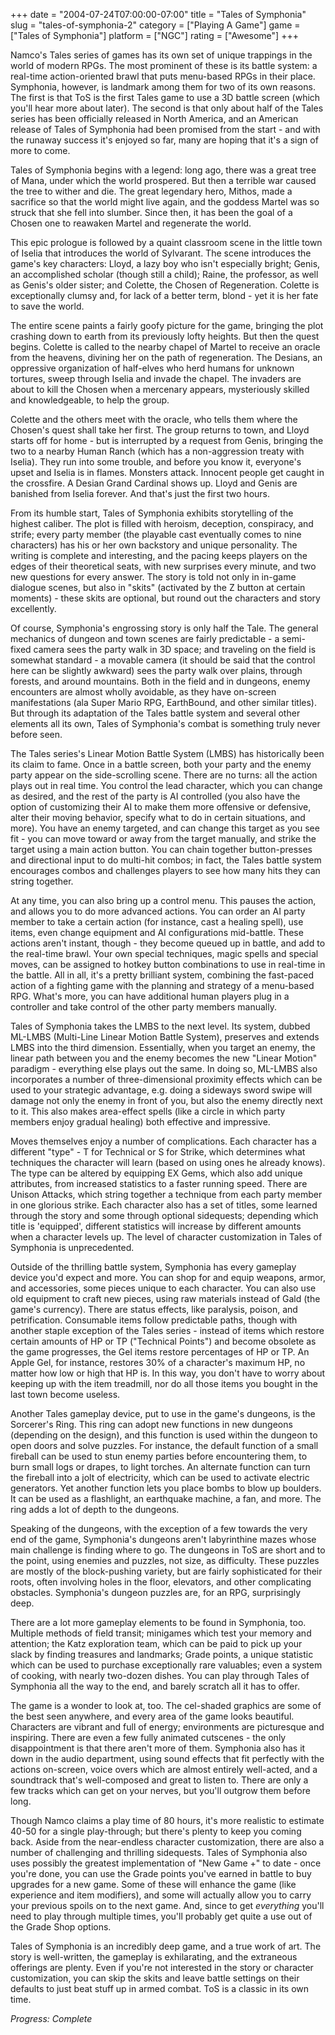 +++
date = "2004-07-24T07:00:00-07:00"
title = "Tales of Symphonia"
slug = "tales-of-symphonia-2"
category = ["Playing A Game"]
game = ["Tales of Symphonia"]
platform = ["NGC"]
rating = ["Awesome"]
+++

Namco's Tales series of games has its own set of unique trappings in the world of modern RPGs. The most prominent of these is its battle system: a real-time action-oriented brawl that puts menu-based RPGs in their place. Symphonia, however, is landmark among them for two of its own reasons. The first is that ToS is the first Tales game to use a 3D battle screen (which you'll hear more about later). The second is that only about half of the Tales series has been officially released in North America, and an American release of Tales of Symphonia had been promised from the start - and with the runaway success it's enjoyed so far, many are hoping that it's a sign of more to come.

Tales of Symphonia begins with a legend: long ago, there was a great tree of Mana, under which the world prospered. But then a terrible war caused the tree to wither and die. The great legendary hero, Mithos, made a sacrifice so that the world might live again, and the goddess Martel was so struck that she fell into slumber. Since then, it has been the goal of a Chosen one to reawaken Martel and regenerate the world.

This epic prologue is followed by a quaint classroom scene in the little town of Iselia that introduces the world of Sylvarant. The scene introduces the game's key characters: Lloyd, a lazy boy who isn't especially bright; Genis, an accomplished scholar (though still a child); Raine, the professor, as well as Genis's older sister; and Colette, the Chosen of Regeneration. Colette is exceptionally clumsy and, for lack of a better term, blond - yet it is her fate to save the world.

The entire scene paints a fairly goofy picture for the game, bringing the plot crashing down to earth from its previously lofty heights. But then the quest begins. Colette is called to the nearby chapel of Martel to receive an oracle from the heavens, divining her on the path of regeneration. The Desians, an oppressive organization of half-elves who herd humans for unknown tortures, sweep through Iselia and invade the chapel. The invaders are about to kill the Chosen when a mercenary appears, mysteriously skilled and knowledgeable, to help the group.

Colette and the others meet with the oracle, who tells them where the Chosen's quest shall take her first. The group returns to town, and Lloyd starts off for home - but is interrupted by a request from Genis, bringing the two to a nearby Human Ranch (which has a non-aggression treaty with Iselia). They run into some trouble, and before you know it, everyone's upset and Iselia is in flames. Monsters attack. Innocent people get caught in the crossfire. A Desian Grand Cardinal shows up. Lloyd and Genis are banished from Iselia forever. And that's just the first two hours.

From its humble start, Tales of Symphonia exhibits storytelling of the highest caliber. The plot is filled with heroism, deception, conspiracy, and strife; every party member (the playable cast eventually comes to nine characters) has his or her own backstory and unique personality. The writing is complete and interesting, and the pacing keeps players on the edges of their theoretical seats, with new surprises every minute, and two new questions for every answer. The story is told not only in in-game dialogue scenes, but also in "skits" (activated by the Z button at certain moments) - these skits are optional, but round out the characters and story excellently.

Of course, Symphonia's engrossing story is only half the Tale. The general mechanics of dungeon and town scenes are fairly predictable - a semi-fixed camera sees the party walk in 3D space; and traveling on the field is somewhat standard - a movable camera (it should be said that the control here can be slightly awkward) sees the party walk over plains, through forests, and around mountains. Both in the field and in dungeons, enemy encounters are almost wholly avoidable, as they have on-screen manifestations (ala Super Mario RPG, EarthBound, and other similar titles). But through its adaptation of the Tales battle system and several other elements all its own, Tales of Symphonia's combat is something truly never before seen.

The Tales series's Linear Motion Battle System (LMBS) has historically been its claim to fame. Once in a battle screen, both your party and the enemy party appear on the side-scrolling scene. There are no turns: all the action plays out in real time. You control the lead character, which you can change as desired, and the rest of the party is AI controlled (you also have the option of customizing their AI to make them more offensive or defensive, alter their moving behavior, specify what to do in certain situations, and more). You have an enemy targeted, and can change this target as you see fit - you can move toward or away from the target manually, and strike the target using a main action button. You can chain together button-presses and directional input to do multi-hit combos; in fact, the Tales battle system encourages combos and challenges players to see how many hits they can string together.

At any time, you can also bring up a control menu. This pauses the action, and allows you to do more advanced actions. You can order an AI party member to take a certain action (for instance, cast a healing spell), use items, even change equipment and AI configurations mid-battle. These actions aren't instant, though - they become queued up in battle, and add to the real-time brawl. Your own special techniques, magic spells and special moves, can be assigned to hotkey button combinations to use in real-time in the battle. All in all, it's a pretty brilliant system, combining the fast-paced action of a fighting game with the planning and strategy of a menu-based RPG. What's more, you can have additional human players plug in a controller and take control of the other party members manually.

Tales of Symphonia takes the LMBS to the next level. Its system, dubbed ML-LMBS (Multi-Line Linear Motion Battle System), preserves and extends LMBS into the third dimension. Essentially, when you target an enemy, the linear path between you and the enemy becomes the new "Linear Motion" paradigm - everything else plays out the same. In doing so, ML-LMBS also incorporates a number of three-dimensional proximity effects which can be used to your strategic advantage, e.g. doing a sideways sword swipe will damage not only the enemy in front of you, but also the enemy directly next to it. This also makes area-effect spells (like a circle in which party members enjoy gradual healing) both effective and impressive.

Moves themselves enjoy a number of complications. Each character has a different "type" - T for Technical or S for Strike, which determines what techniques the character will learn (based on using ones he already knows). The type can be altered by equipping EX Gems, which also add unique attributes, from increased statistics to a faster running speed. There are Unison Attacks, which string together a technique from each party member in one glorious strike. Each character also has a set of titles, some learned through the story and some through optional sidequests; depending which title is 'equipped', different statistics will increase by different amounts when a character levels up. The level of character customization in Tales of Symphonia is unprecedented.

Outside of the thrilling battle system, Symphonia has every gameplay device you'd expect and more. You can shop for and equip weapons, armor, and accessories, some pieces unique to each character. You can also use old equipment to craft new pieces, using raw materials instead of Gald (the game's currency). There are status effects, like paralysis, poison, and petrification. Consumable items follow predictable paths, though with another staple exception of the Tales series - instead of items which restore certain amounts of HP or TP ("Technical Points") and become obsolete as the game progresses, the Gel items restore percentages of HP or TP. An Apple Gel, for instance, restores 30\% of a character's maximum HP, no matter how low or high that HP is. In this way, you don't have to worry about keeping up with the item treadmill, nor do all those items you bought in the last town become useless.

Another Tales gameplay device, put to use in the game's dungeons, is the Sorcerer's Ring. This ring can adopt new functions in new dungeons (depending on the design), and this function is used within the dungeon to open doors and solve puzzles. For instance, the default function of a small fireball can be used to stun enemy parties before encountering them, to burn small logs or drapes, to light torches. An alternate function can turn the fireball into a jolt of electricity, which can be used to activate electric generators. Yet another function lets you place bombs to blow up boulders. It can be used as a flashlight, an earthquake machine, a fan, and more. The ring adds a lot of depth to the dungeons.

Speaking of the dungeons, with the exception of a few towards the very end of the game, Symphonia's dungeons aren't labyrinthine mazes whose main challenge is finding where to go. The dungeons in ToS are short and to the point, using enemies and puzzles, not size, as difficulty. These puzzles are mostly of the block-pushing variety, but are fairly sophisticated for their roots, often involving holes in the floor, elevators, and other complicating obstacles. Symphonia's dungeon puzzles are, for an RPG, surprisingly deep.

There are a lot more gameplay elements to be found in Symphonia, too. Multiple methods of field transit; minigames which test your memory and attention; the Katz exploration team, which can be paid to pick up your slack by finding treasures and landmarks; Grade points, a unique statistic which can be used to purchase exceptionally rare valuables; even a system of cooking, with nearly two-dozen dishes. You can play through Tales of Symphonia all the way to the end, and barely scratch all it has to offer.

The game is a wonder to look at, too. The cel-shaded graphics are some of the best seen anywhere, and every area of the game looks beautiful. Characters are vibrant and full of energy; environments are picturesque and inspiring. There are even a few fully animated cutscenes - the only disappointment is that there aren't more of them. Symphonia also has it down in the audio department, using sound effects that fit perfectly with the actions on-screen, voice overs which are almost entirely well-acted, and a soundtrack that's well-composed and great to listen to. There are only a few tracks which can get on your nerves, but you'll outgrow them before long.

Though Namco claims a play time of 80 hours, it's more realistic to estimate 40-50 for a single play-through; but there's plenty to keep you coming back. Aside from the near-endless character customization, there are also a number of challenging and thrilling sidequests. Tales of Symphonia also uses possibly the greatest implementation of "New Game +" to date - once you're done, you can use the Grade points you've earned in battle to buy upgrades for a new game. Some of these will enhance the game (like experience and item modifiers), and some will actually allow you to carry your previous spoils on to the next game. And, since to get *everything* you'll need to play through multiple times, you'll probably get quite a use out of the Grade Shop options.

Tales of Symphonia is an incredibly deep game, and a true work of art. The story is well-written, the gameplay is exhilarating, and the extraneous offerings are plenty. Even if you're not interested in the story or character customization, you can skip the skits and leave battle settings on their defaults to just beat stuff up in armed combat. ToS is a classic in its own time.

<i>Progress: Complete</i>
